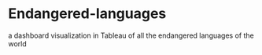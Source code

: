 # Endangered-languages
a dashboard visualization in Tableau of all the endangered languages of the world
